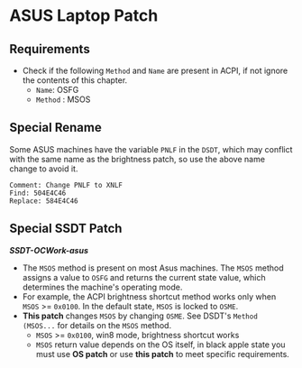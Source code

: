 # ASUS Laptop Patch

## Requirements

- Check if the following `Method` and `Name` are present in ACPI, if not ignore the contents of this chapter.
  - `Name`: OSFG
  - `Method` : MSOS

## Special Rename
Some ASUS machines have the variable `PNLF` in the `DSDT`, which may conflict with the same name as the brightness patch, so use the above name change to avoid it.

```text
Comment: Change PNLF to XNLF
Find: 504E4C46
Replace: 584E4C46
```

## Special SSDT Patch

***SSDT-OCWork-asus***

  - The ``MSOS`` method is present on most Asus machines. The `MSOS` method assigns a value to `OSFG` and returns the current state value, which determines the machine's operating mode. 
  - For example, the ACPI brightness shortcut method works only when `MSOS` >= `0x0100`. In the default state, `MSOS` is locked to `OSME`. 
  - **This patch** changes `MSOS` by changing `OSME`. See DSDT's `Method (MSOS...` for details on the `MSOS` method.
    - `MSOS` >= `0x0100`, win8 mode, brightness shortcut works
  	- `MSOS` return value depends on the OS itself, in black apple state you must use **OS patch** or use **this patch** to meet specific requirements.
